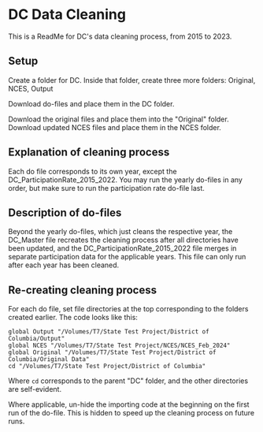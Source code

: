 
# DC Data Cleaning

This is a ReadMe for DC's data cleaning process, from 2015 to 2023.


## Setup
Create a folder for DC. Inside that folder, create three more folders: 
Original, NCES, Output

Download do-files and place them in the DC folder.

Download the original files and place them into the "Original" folder. Download updated NCES files and place them in the NCES folder.

## Explanation of cleaning process
Each do file corresponds to its own year, except the DC_ParticipationRate_2015_2022. You may run the yearly do-files in any order, but make sure to run the participation rate do-file last. 

## Description of do-files
Beyond the yearly do-files, which just cleans the respective year, the DC_Master file recreates the cleaning process after all directories have been updated, and the DC_ParticipationRate_2015_2022 file merges in separate participation data for the applicable years. This file can only run after each year has been cleaned.

## Re-creating cleaning process
For each do file, set file directories at the top corresponding to the folders created earlier. The code looks like this:
```
global Output "/Volumes/T7/State Test Project/District of Columbia/Output"
global NCES "/Volumes/T7/State Test Project/NCES/NCES_Feb_2024"
global Original "/Volumes/T7/State Test Project/District of Columbia/Original Data"
cd "/Volumes/T7/State Test Project/District of Columbia"
```
Where `cd` corresponds to the parent "DC" folder, and the other directories are self-evident.

Where applicable, un-hide the importing code at the beginning on the first run of the do-file. This is hidden to speed up the cleaning process on future runs. 

